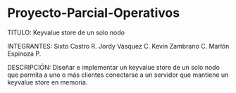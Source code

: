 # Proyecto-Parcial-Operativos

TITULO:
Key­value store de un solo nodo

INTEGRANTES:
Sixto Castro R.
Jordy Vásquez C.
Kevin Zambrano C.
Marlón Espinoza P.

DESCRIPCIÓN:
Diseñar e implementar un key­value store de un solo nodo que permita a uno o más clientes conectarse a un servidor que mantiene un key­value store en memoria.
